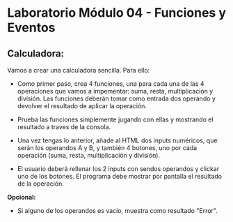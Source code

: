# Laboratorio Módulo 04 - Funciones y Eventos

## Calculadora:

Vamos a crear una calculadora sencilla. Para ello:

- Como primer paso, crea 4 funciones, una para cada una de las 4 operaciones que vamos a impementar: suma, resta, multiplicación y división. Las funciones deberán tomar como entrada dos operando y devolver el resultado de aplicar la operación.

- Prueba las funciones simplemente jugando con ellas y mostrando el resultado a traves de la consola.

- Una vez tengas lo anterior, añade al HTML dos inputs numéricos, que serán los operandos A y B, y también 4 botones, uno por cada operación (suma, resta, multiplicación y división).

- El usuario deberá rellenar los 2 inputs con sendos operandos y clickar uno de los botones. El programa debe mostrar por pantalla el resultado de la operación.

**Opcional:**

- Si alguno de los operandos es vacío, muestra como resultado "Error".
